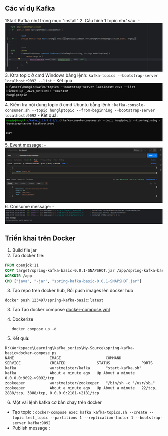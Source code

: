
## Các ví dụ Kafka
1Start Kafka như trong mục "install"
2. Cấu hình 1 topic như sau:
    -![img_1.png](images_readme/img_1.png)
3. Ktra topic ở cmd Windows bằng lệnh: `kafka-topics --bootstrap-server localhost:9092 --list`
    - Kết quả
   ![img_2.png](images_readme/img_2.png)
4. Kiểm tra nội dung topic ở cmd Ubuntu bằng lệnh : ``kafka-console-consumer.sh --topic hunglptopic --from-beginning --bootstrap-server localhost:9092``
    - Kết quả:
   ![img_3.png](images_readme/img_3.png)
5. Event message:
    - ![img_4.png](images_readme/img_4.png)
6. Consume message:
    - ![img_5.png](images_readme/img_5.png)


## Triển khai trên Docker
1. Build file jar
2. Tao docker file:
```dockerfile
FROM openjdk:11
COPY target/spring-kafka-basic-0.0.1-SNAPSHOT.jar /app/spring-kafka-basic-0.0.1-SNAPSHOT.jar
WORKDIR /app
CMD ["java", "-jar", "spring-kafka-basic-0.0.1-SNAPSHOT.jar"]
```
3. Tạo repo tren docker hub, Rồi push images lên docker hub
```shell
docker push 123497/spring-kafka-basic:latest
```

3. Tạo Tạo docker compose
[docker-compose.yml](docker-compose.yml)


4. Dockerize
```shell
   docker compose up -d
```

5. Kết quả:
```shell
D:\Workspace\Learning\kafka_series\My-Source\spring-kafka-basic>docker-compose ps
NAME                IMAGE                    COMMAND                  SERVICE             CREATED              STATUS              PORTS
kafka               wurstmeister/kafka       "start-kafka.sh"         kafka               About a minute ago   Up About a minute   0.0.0.0:9092->9092/tcp
zookeeper           wurstmeister/zookeeper   "/bin/sh -c '/usr/sb…"   zookeeper           About a minute ago   Up About a minute   22/tcp, 2888/tcp, 3888/tcp, 0.0.0.0:2181->2181/tcp
```

6.  Một vài lệnh kafka cơ bản chạy trên docker 
- Tạo topic : `docker-compose exec kafka kafka-topics.sh --create --topic test_topic --partitions 1 --replication-factor 1 --bootstrap-server kafka:9092`
- Publish message : 


